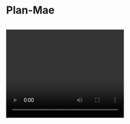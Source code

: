 # Plan-Mae
<br><video src="https://github.com/Yangangren/Plan-Mae/blob/main/Plan-Mae-road-test.mp4" width="320" height="240" controls></video><br>
